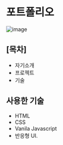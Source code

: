 # 포트폴리오
![image](https://github.com/user-attachments/assets/59297acc-5178-4100-b66d-54039ea7e66b)

## [목차]
- 자기소개
- 프로젝트
- 기술

## 사용한 기술
- HTML
- CSS
- Vanila Javascript
- 반응형 UI.
